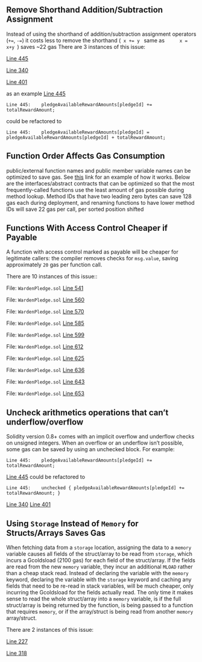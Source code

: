 ## Remove Shorthand Addition/Subtraction Assignment
Instead of using the shorthand of addition/subtraction assignment operators (```+=```, ```-=```) 
it costs less to remove the shorthand (```  x += y  ``` same as ```      x = x+y  ```)  saves ~22 gas
There are 3 instances of this issue:


[Line 445](https://github.com/code-423n4/2022-10-paladin/blob/main/contracts/WardenPledge.sol#L445)

[Line 340](https://github.com/code-423n4/2022-10-paladin/blob/main/contracts/WardenPledge.sol#L340)

[Line 401](https://github.com/code-423n4/2022-10-paladin/blob/main/contracts/WardenPledge.sol#L401)

as an example [Line 445](https://github.com/code-423n4/2022-10-paladin/blob/main/contracts/WardenPledge.sol#L445)
```
Line 445:    pledgeAvailableRewardAmounts[pledgeId] += totalRewardAmount;
```

could be refactored to

```
Line 445:    pledgeAvailableRewardAmounts[pledgeId] = pledgeAvailableRewardAmounts[pledgeId] + totalRewardAmount;
```




## Function Order Affects Gas Consumption
public/external function names and public member variable names can be optimized to save gas. See [this](https://medium.com/joyso/solidity-how-does-function-name-affect-gas-consumption-in-smart-contract-47d270d8ac92) link for an example of how it works. Below are the interfaces/abstract contracts that can be optimized so that the most frequently-called functions use the least amount of gas possible during method lookup. Method IDs that have two leading zero bytes can save 128 gas each during deployment, and renaming functions to have lower method IDs will save 22 gas per call, per sorted position shifted



## Functions With Access Control Cheaper if Payable
A function with access control marked as payable will be cheaper for legitimate callers: the compiler removes checks for ```msg.value```, saving approximately ```20``` gas per function call.

There are 10 instances of this issue::

File: `WardenPledge.sol` 
[Line 541](https://github.com/code-423n4/2022-10-paladin/blob/main/contracts/WardenPledge.sol#L541)

File: `WardenPledge.sol` 
[Line 560](https://github.com/code-423n4/2022-10-paladin/blob/main/contracts/WardenPledge.sol#L560)

File: `WardenPledge.sol`
[Line 570](https://github.com/code-423n4/2022-10-paladin/blob/main/contracts/WardenPledge.sol#L570)

File: `WardenPledge.sol`
[Line 585](https://github.com/code-423n4/2022-10-paladin/blob/main/contracts/WardenPledge.sol#L585)

File: `WardenPledge.sol`
[Line 599](https://github.com/code-423n4/2022-10-paladin/blob/main/contracts/WardenPledge.sol#L599)

File: `WardenPledge.sol`
[Line 612](https://github.com/code-423n4/2022-10-paladin/blob/main/contracts/WardenPledge.sol#L612)

File: `WardenPledge.sol`
[Line 625](https://github.com/code-423n4/2022-10-paladin/blob/main/contracts/WardenPledge.sol#L625)

File: `WardenPledge.sol`
[Line 636](https://github.com/code-423n4/2022-10-paladin/blob/main/contracts/WardenPledge.sol#L636)

File: `WardenPledge.sol`
[Line 643](https://github.com/code-423n4/2022-10-paladin/blob/main/contracts/WardenPledge.sol#L643)

File: `WardenPledge.sol`
[Line 653](https://github.com/code-423n4/2022-10-paladin/blob/main/contracts/WardenPledge.sol#L653)


## Uncheck arithmetics operations that can’t underflow/overflow
Solidity version 0.8+ comes with an implicit overflow and underflow checks on unsigned integers. When an overflow or an underflow isn’t possible, some gas can be saved by using an unchecked block.
For example:
```
Line 445:    pledgeAvailableRewardAmounts[pledgeId] += totalRewardAmount;
```
[Line 445](https://github.com/code-423n4/2022-10-paladin/blob/main/contracts/WardenPledge.sol#L445)
could be refactored to

```
Line 445:    unchecked { pledgeAvailableRewardAmounts[pledgeId] += totalRewardAmount; }
```

[Line 340](https://github.com/code-423n4/2022-10-paladin/blob/main/contracts/WardenPledge.sol#L340)
[Line 401](https://github.com/code-423n4/2022-10-paladin/blob/main/contracts/WardenPledge.sol#L401)



##  Using `Storage` Instead of `Memory` for Structs/Arrays Saves Gas
When fetching data from a `storage` location, assigning the data to a `memory` variable causes all fields of the struct/array to be read from `storage`, which incurs a Gcoldsload (2100 gas) for each field of the struct/array. If the fields are read from the new `memory` variable, they incur an additional `MLOAD` rather than a cheap stack read. Instead of declaring the variable with the `memory` keyword, declaring the variable with the `storage` keyword and caching any fields that need to be re-read in stack variables, will be much cheaper, only incurring the Gcoldsload for the fields actually read. The only time it makes sense to read the whole struct/array into a `memory` variable, is if the full struct/array is being returned by the function, is being passed to a function that requires `memory`, or if the array/struct is being read from another `memory` array/struct.

There are 2 instances of this issue:

[Line 227](https://github.com/code-423n4/2022-10-paladin/blob/main/contracts/WardenPledge.sol#L227)

[Line 318](https://github.com/code-423n4/2022-10-paladin/blob/main/contracts/WardenPledge.sol#L318)